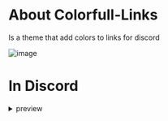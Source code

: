 # About Colorfull-Links
Is a theme that add colors to links for discord

![image](https://user-images.githubusercontent.com/92543075/223371421-fed9ab02-5d78-467f-a03c-a1f4c925121c.jpg)

# In Discord
<details id="Colorfull-Links-details">
    <summary>preview</summary>

![Colorfull_links](https://user-images.githubusercontent.com/92543075/223362646-fe4ee19a-a0a6-42c7-abb9-870fb464785b.jpg)

</details>

